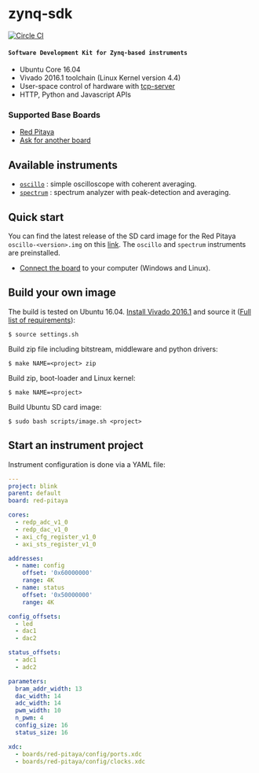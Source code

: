 # zynq-sdk

[![Circle CI](https://circleci.com/gh/Koheron/zynq-sdk.svg?style=shield)](https://circleci.com/gh/Koheron/zynq-sdk)

#### `Software Development Kit for Zynq-based instruments`

* Ubuntu Core 16.04
* Vivado 2016.1 toolchain (Linux Kernel version 4.4)
* User-space control of hardware with [tcp-server](https://github.com/Koheron/tcp-server)
* HTTP, Python and Javascript APIs

### Supported Base Boards

* [Red Pitaya](http://redpitaya.com)
* [Ask for another board](https://github.com/Koheron/zynq-sdk/issues/new)

## Available instruments

* [`oscillo`](https://github.com/Koheron/zynq-sdk/tree/master/projects/oscillo) : simple oscilloscope with coherent averaging.
* [`spectrum`](https://github.com/Koheron/zynq-sdk/tree/master/projects/spectrum) : spectrum analyzer with peak-detection and averaging.

## Quick start

You can find the latest release of the SD card image for the Red Pitaya `oscillo-<version>.img` on this [link](https://github.com/Koheron/zynq-sdk/releases). The `oscillo` and `spectrum` instruments are preinstalled.

* [Connect the board](http://www.koheron.com/products/laser-development-kit/getting-started/) to your computer (Windows and Linux).

## Build your own image

The build is tested on Ubuntu 16.04.
[Install Vivado 2016.1](https://github.com/Koheron/zynq-sdk/issues/101) and source it ([Full list of requirements](https://github.com/Koheron/zynq-sdk/issues/117)):
```
$ source settings.sh
```

Build zip file including bitstream, middleware and python drivers:
```
$ make NAME=<project> zip
```

Build zip, boot-loader and Linux kernel:
```
$ make NAME=<project>
```

Build Ubuntu SD card image:
```
$ sudo bash scripts/image.sh <project>
```

## Start an instrument project

Instrument configuration is done via a YAML file:

```yaml
---
project: blink
parent: default
board: red-pitaya

cores:
  - redp_adc_v1_0
  - redp_dac_v1_0
  - axi_cfg_register_v1_0
  - axi_sts_register_v1_0

addresses:
  - name: config
    offset: '0x60000000'
    range: 4K
  - name: status
    offset: '0x50000000'
    range: 4K

config_offsets:
  - led
  - dac1
  - dac2

status_offsets:
  - adc1
  - adc2

parameters:
  bram_addr_width: 13
  dac_width: 14
  adc_width: 14
  pwm_width: 10
  n_pwm: 4
  config_size: 16
  status_size: 16

xdc:
  - boards/red-pitaya/config/ports.xdc
  - boards/red-pitaya/config/clocks.xdc
```

